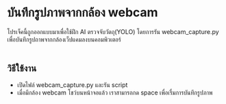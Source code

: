 # บันทึกรูปภาพจากกล้อง webcam
โปรเจ็คนี้ถูกออกแบบมาเพื่อใช้ฝึก AI ตรวจจับวัตถุ(YOLO) โดยการรัน webcam_capture.py เพื่อบันทึกรูปถาพจากกล้องเว็ปแคมลงบนคอมพิวเตอร์
<br/>
<br/>
## วิธีใช้งาน
 - เปิดไฟล์ webcam_capture.py และรัน script
 - เมื่อมีกล้อง webcam โชว์บนหน้าจอแล้ว เราสามารถกด space เพื่อเรื่มการบันทึกรูปภาพ
<br/>
<br/>
